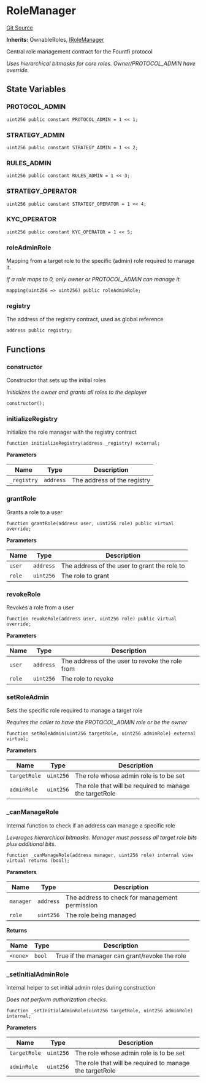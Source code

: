 # RoleManager
[Git Source](https://github.com/SovaNetwork/fountfi/blob/58164582109e1a7de75ddd7e30bfe628ac79d7fd/src/auth/RoleManager.sol)

**Inherits:**
OwnableRoles, [IRoleManager](/src/auth/IRoleManager.sol/interface.IRoleManager.md)

Central role management contract for the Fountfi protocol

*Uses hierarchical bitmasks for core roles. Owner/PROTOCOL_ADMIN have override.*


## State Variables
### PROTOCOL_ADMIN

```solidity
uint256 public constant PROTOCOL_ADMIN = 1 << 1;
```


### STRATEGY_ADMIN

```solidity
uint256 public constant STRATEGY_ADMIN = 1 << 2;
```


### RULES_ADMIN

```solidity
uint256 public constant RULES_ADMIN = 1 << 3;
```


### STRATEGY_OPERATOR

```solidity
uint256 public constant STRATEGY_OPERATOR = 1 << 4;
```


### KYC_OPERATOR

```solidity
uint256 public constant KYC_OPERATOR = 1 << 5;
```


### roleAdminRole
Mapping from a target role to the specific (admin) role required to manage it.

*If a role maps to 0, only owner or PROTOCOL_ADMIN can manage it.*


```solidity
mapping(uint256 => uint256) public roleAdminRole;
```


### registry
The address of the registry contract, used as global reference


```solidity
address public registry;
```


## Functions
### constructor

Constructor that sets up the initial roles

*Initializes the owner and grants all roles to the deployer*


```solidity
constructor();
```

### initializeRegistry

Initialize the role manager with the registry contract


```solidity
function initializeRegistry(address _registry) external;
```
**Parameters**

|Name|Type|Description|
|----|----|-----------|
|`_registry`|`address`|The address of the registry|


### grantRole

Grants a role to a user


```solidity
function grantRole(address user, uint256 role) public virtual override;
```
**Parameters**

|Name|Type|Description|
|----|----|-----------|
|`user`|`address`|The address of the user to grant the role to|
|`role`|`uint256`|The role to grant|


### revokeRole

Revokes a role from a user


```solidity
function revokeRole(address user, uint256 role) public virtual override;
```
**Parameters**

|Name|Type|Description|
|----|----|-----------|
|`user`|`address`|The address of the user to revoke the role from|
|`role`|`uint256`|The role to revoke|


### setRoleAdmin

Sets the specific role required to manage a target role

*Requires the caller to have the PROTOCOL_ADMIN role or be the owner*


```solidity
function setRoleAdmin(uint256 targetRole, uint256 adminRole) external virtual;
```
**Parameters**

|Name|Type|Description|
|----|----|-----------|
|`targetRole`|`uint256`|The role whose admin role is to be set|
|`adminRole`|`uint256`|The role that will be required to manage the targetRole|


### _canManageRole

Internal function to check if an address can manage a specific role

*Leverages hierarchical bitmasks. Manager must possess all target role bits plus additional bits.*


```solidity
function _canManageRole(address manager, uint256 role) internal view virtual returns (bool);
```
**Parameters**

|Name|Type|Description|
|----|----|-----------|
|`manager`|`address`|The address to check for management permission|
|`role`|`uint256`|The role being managed|

**Returns**

|Name|Type|Description|
|----|----|-----------|
|`<none>`|`bool`|True if the manager can grant/revoke the role|


### _setInitialAdminRole

Internal helper to set initial admin roles during construction

*Does not perform authorization checks.*


```solidity
function _setInitialAdminRole(uint256 targetRole, uint256 adminRole) internal;
```
**Parameters**

|Name|Type|Description|
|----|----|-----------|
|`targetRole`|`uint256`|The role whose admin role is to be set|
|`adminRole`|`uint256`|The role that will be required to manage the targetRole|


